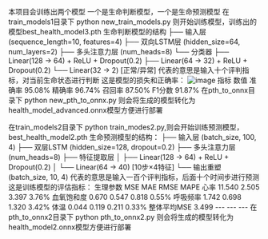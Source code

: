 本项目会训练出两个模型
一个是生命判断模型，一个是生命预测模型
在train_models1目录下
python new_train_models.py 则开始训练模型，训练出的模型best_health_model3.pth
生命判断模型的结构
├── 输入层 (sequence_length=10, features=4)
├── 双向LSTM层 (hidden_size=64, num_layers=2)
├── 多头注意力层 (num_heads=8)
└── 分类器
    ├── Linear(128 → 64) + ReLU + Dropout(0.2)
    ├── Linear(64 → 32) + ReLU + Dropout(0.2)
    └── Linear(32 → 2) [正常/异常]
代表的意思是输入十个评判指标，对当前生命状态进行判断
这是模型的损失和正确率：
![image](https://github.com/user-attachments/assets/5aac3609-ca4c-40b0-851d-9bacf69ba0f7)
指标	   数值
准确率    95.08%
精确率    96.74%
召回率	    87.50%
F1分数	  91.87%
在pth_to_onnx目录下
python new_pth_to_onnx.py 则会将生成的模型转化为health_model_advanced.onnx模型方便进行部署

在train_models2目录下
python train_modes2.py,则会开始训练预测模型，best_health_model2.pth
生命预测模型的结构：
├── 输入层 (batch_size, 100, 4)
├── 双层LSTM (hidden_size=128, dropout=0.2)
├── 多头注意力层 (num_heads=8)
├── 特征提取层
│   ├── Linear(128 → 64) + ReLU + Dropout(0.2)
│   └── Linear(64 → 40) [10步×4特征]
└── 输出重塑 (batch_size, 10, 4)
代表的意思是输入一百个评判指标，后面十个时间步进行预测
这是训练模型的评估指标：
生理参数	    MSE	    MAE	   RMSE	MAPE
心率	      11.540	2.505	3.397	3.76%
血氧饱和度	  0.670	  0.547	0.818	0.55%
呼吸频率	    1.742	  0.698	1.320	3.42%
体温	      0.044	  0.119	0.211	0.33%
整体平均MSE	3.499	  ---	  ---	  ---
在pth_to_onnx2目录下
python pth_to_onnx2.py 则会将生成的模型转化为health_model2.onnx模型方便进行部署

